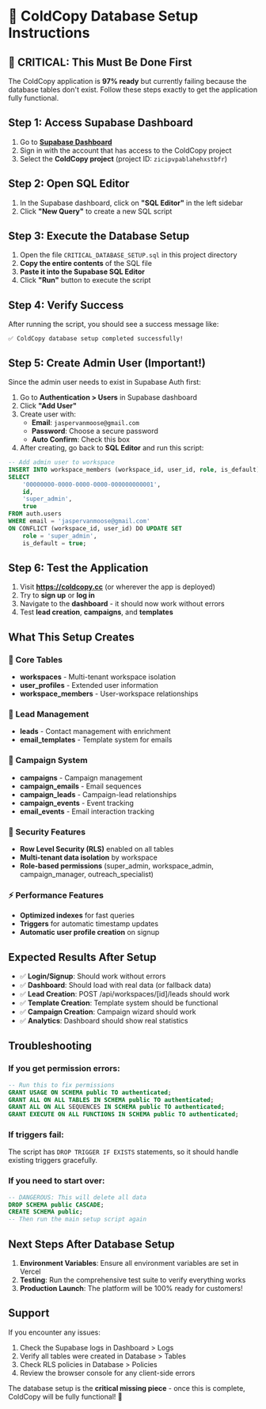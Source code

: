 # 🚀 ColdCopy Database Setup Instructions

## 🔴 CRITICAL: This Must Be Done First

The ColdCopy application is **97% ready** but currently failing because the database tables don't exist. Follow these steps exactly to get the application fully functional.

## Step 1: Access Supabase Dashboard

1. Go to **[Supabase Dashboard](https://supabase.com/dashboard)**
2. Sign in with the account that has access to the ColdCopy project
3. Select the **ColdCopy project** (project ID: `zicipvpablahehxstbfr`)

## Step 2: Open SQL Editor

1. In the Supabase dashboard, click on **"SQL Editor"** in the left sidebar
2. Click **"New Query"** to create a new SQL script

## Step 3: Execute the Database Setup

1. Open the file `CRITICAL_DATABASE_SETUP.sql` in this project directory
2. **Copy the entire contents** of the SQL file
3. **Paste it into the Supabase SQL Editor**
4. Click **"Run"** button to execute the script

## Step 4: Verify Success

After running the script, you should see a success message like:
```
✅ ColdCopy database setup completed successfully!
```

## Step 5: Create Admin User (Important!)

Since the admin user needs to exist in Supabase Auth first:

1. Go to **Authentication > Users** in Supabase dashboard
2. Click **"Add User"** 
3. Create user with:
   - **Email**: `jaspervanmoose@gmail.com`
   - **Password**: Choose a secure password
   - **Auto Confirm**: Check this box
4. After creating, go back to **SQL Editor** and run this script:

```sql
-- Add admin user to workspace
INSERT INTO workspace_members (workspace_id, user_id, role, is_default)
SELECT 
    '00000000-0000-0000-0000-000000000001',
    id,
    'super_admin',
    true
FROM auth.users 
WHERE email = 'jaspervanmoose@gmail.com'
ON CONFLICT (workspace_id, user_id) DO UPDATE SET 
    role = 'super_admin',
    is_default = true;
```

## Step 6: Test the Application

1. Visit **https://coldcopy.cc** (or wherever the app is deployed)
2. Try to **sign up** or **log in**
3. Navigate to the **dashboard** - it should now work without errors
4. Test **lead creation**, **campaigns**, and **templates**

## What This Setup Creates

### 🏢 Core Tables
- **workspaces** - Multi-tenant workspace isolation
- **user_profiles** - Extended user information
- **workspace_members** - User-workspace relationships

### 👥 Lead Management
- **leads** - Contact management with enrichment
- **email_templates** - Template system for emails

### 📧 Campaign System  
- **campaigns** - Campaign management
- **campaign_emails** - Email sequences
- **campaign_leads** - Campaign-lead relationships
- **campaign_events** - Event tracking
- **email_events** - Email interaction tracking

### 🔐 Security Features
- **Row Level Security (RLS)** enabled on all tables
- **Multi-tenant data isolation** by workspace
- **Role-based permissions** (super_admin, workspace_admin, campaign_manager, outreach_specialist)

### ⚡ Performance Features
- **Optimized indexes** for fast queries
- **Triggers** for automatic timestamp updates
- **Automatic user profile creation** on signup

## Expected Results After Setup

- ✅ **Login/Signup**: Should work without errors
- ✅ **Dashboard**: Should load with real data (or fallback data)
- ✅ **Lead Creation**: POST /api/workspaces/[id]/leads should work
- ✅ **Template Creation**: Template system should be functional
- ✅ **Campaign Creation**: Campaign wizard should work
- ✅ **Analytics**: Dashboard should show real statistics

## Troubleshooting

### If you get permission errors:
```sql
-- Run this to fix permissions
GRANT USAGE ON SCHEMA public TO authenticated;
GRANT ALL ON ALL TABLES IN SCHEMA public TO authenticated;
GRANT ALL ON ALL SEQUENCES IN SCHEMA public TO authenticated;
GRANT EXECUTE ON ALL FUNCTIONS IN SCHEMA public TO authenticated;
```

### If triggers fail:
The script has `DROP TRIGGER IF EXISTS` statements, so it should handle existing triggers gracefully.

### If you need to start over:
```sql
-- DANGEROUS: This will delete all data
DROP SCHEMA public CASCADE;
CREATE SCHEMA public;
-- Then run the main setup script again
```

## Next Steps After Database Setup

1. **Environment Variables**: Ensure all environment variables are set in Vercel
2. **Testing**: Run the comprehensive test suite to verify everything works
3. **Production Launch**: The platform will be 100% ready for customers!

## Support

If you encounter any issues:
1. Check the Supabase logs in Dashboard > Logs
2. Verify all tables were created in Database > Tables
3. Check RLS policies in Database > Policies
4. Review the browser console for any client-side errors

The database setup is the **critical missing piece** - once this is complete, ColdCopy will be fully functional! 🎉